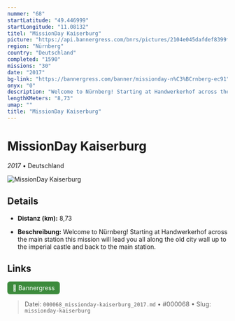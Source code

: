 ```yaml
---
nummer: "68"
startLatitude: "49.446999"
startLongitude: "11.08132"
titel: "MissionDay Kaiserburg"
picture: "https://api.bannergress.com/bnrs/pictures/2104e045dafdef8399f8f8b76ec19f50"
region: "Nürnberg"
country: "Deutschland"
completed: "1590"
missions: "30"
date: "2017"
bg-link: "https://bannergress.com/banner/missionday-n%C3%BCrnberg-ec91"
onyx: "0"
description: "Welcome to Nürnberg! Starting at Handwerkerhof across the main station this mission will lead you all along the old city wall up to the imperial castle and back to the main station."
lengthKMeters: "8,73"
umap: ""
title: "MissionDay Kaiserburg"
---
```

# MissionDay Kaiserburg

*2017* • Deutschland

![MissionDay Kaiserburg](https://api.bannergress.com/bnrs/pictures/2104e045dafdef8399f8f8b76ec19f50)

## Details
- **Distanz (km):** 8,73



- **Beschreibung:** Welcome to Nürnberg! Starting at Handwerkerhof across the main station this mission will lead you all along the old city wall up to the imperial castle and back to the main station.


## Links
<div style="margin-top: 0.5em;">
<a href="https://bannergress.com/banner/missionday-n%C3%BCrnberg-ec91" target="_blank" style="display:inline-block;margin-right:8px;padding:6px 12px;background-color:#3c8b3c;color:white;text-decoration:none;border-radius:6px;">🔗 Bannergress</a>

</div>


> Datei: `000068_missionday-kaiserburg_2017.md` • #000068 • Slug: `missionday-kaiserburg`
